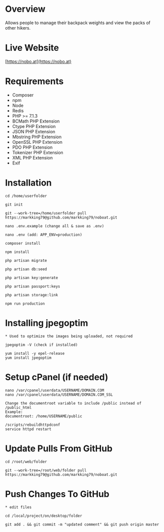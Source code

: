 Overview
=======================

Allows people to manage their backpack weights and view the packs of other hikers.


Live Website
=======================

[https://nobo.at](https://nobo.at)


Requirements
============

* Composer
* npm
* Node
* Redis
* PHP >= 7.1.3
* BCMath PHP Extension
* Ctype PHP Extension
* JSON PHP Extension
* Mbstring PHP Extension
* OpenSSL PHP Extension
* PDO PHP Extension
* Tokenizer PHP Extension
* XML PHP Extension
* Exif


Installation
============

    cd /home/userfolder
    
    git init
    
    git --work-tree=/home/userfolder pull https://markking79@github.com/markking79/noboat.git
    
    nano .env.example (change all & save as .env)
    
    nano .env (add: APP_ENV=production)
    
    composer install
    
    npm install
    
    php artisan migrate
    
    php artisan db:seed
    
    php artisan key:generate
    
    php artisan passport:keys
    
    php artisan storage:link
    
    npm run production
  
    
Installing jpegoptim
============

    * Used to optimize the images being uploaded, not required
    
    jpegoptim -V (check if installed)
    
    yum install -y epel-release
    yum install jpegoptim
    
    
Setup cPanel (if needed)
============

    nano /var/cpanel/userdata/USERNAME/DOMAIN.COM
    nano /var/cpanel/userdata/USERNAME/DOMAIN.COM_SSL
    
    Change the documentroot variable to include /public instead of /public_html
    Example:
    documentroot: /home/USERNAME/public
       
    /scripts/rebuildhttpdconf
    service httpd restart
    

Update Pulls From GitHub
============

    cd /root/web/folder
    
    git --work-tree=/root/web/folder pull https://markking79@github.com/markking79/noboat.git
    
    
Push Changes To GitHub
============
    
    * edit files
    
    cd /local/project/on/desktop/folder 

    git add . && git commit -m "updated comment" && git push origin master 
